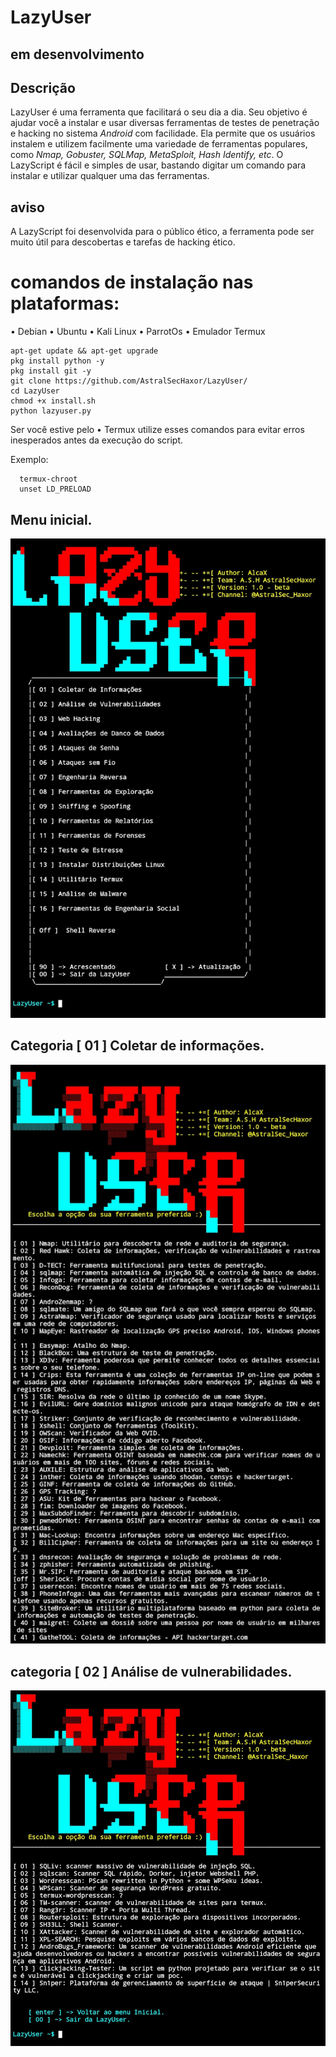 # LazyUser

## em desenvolvimento


## Descrição
LazyUser é uma ferramenta que facilitará o seu dia a dia. Seu objetivo é ajudar você a instalar e usar diversas ferramentas de testes de penetração e hacking no sistema *Android* com facilidade. Ela permite que os usuários instalem e utilizem facilmente uma variedade de ferramentas populares, como *Nmap, Gobuster, SQLMap, MetaSploit, Hash Identify, etc*. 
O LazyScript é fácil e simples de usar, bastando digitar um comando para instalar e utilizar qualquer uma das ferramentas.
## aviso
A LazyScript foi desenvolvida para o público ético, a ferramenta pode ser muito útil para descobertas e tarefas de hacking ético. 

# comandos de instalação nas plataformas:
• Debian
• Ubuntu
• Kali Linux
• ParrotOs
• Emulador Termux
```
apt-get update && apt-get upgrade
pkg install python -y
pkg install git -y
git clone https://github.com/AstralSecHaxor/LazyUser/
cd LazyUser
chmod +x install.sh
python lazyuser.py
```
 Ser você estive pelo • Termux 
 utilize esses comandos para evitar erros inesperados antes da execução do script.
 
 Exemplo:
```      
  termux-chroot
  unset LD_PRELOAD 
```
## Menu inicial.
![Imagem - Menu Inicial](Imagens/Tela_inicial.jpg)

## Categoria [ 01 ] Coletar de informações.
![Tópico - Coletar de informações](Imagens/category_coleta_infox.jpg)

## categoria [ 02 ] Análise de vulnerabilidades.
![Tópico  - análise de vulnerabilidades](Imagens/category_analise_vulns.jpg)